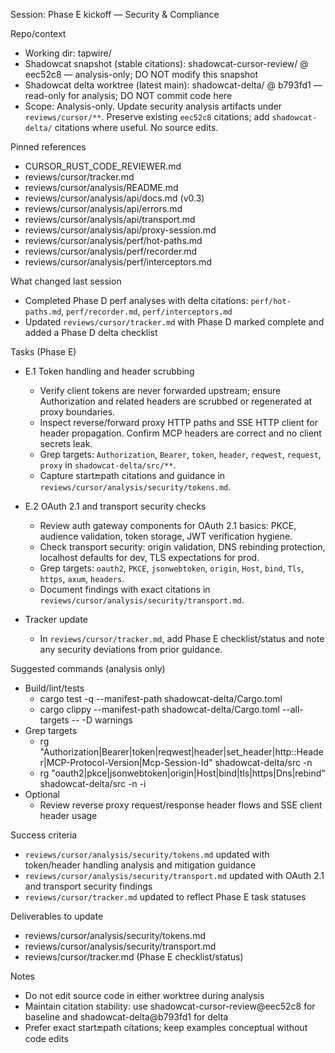 Session: Phase E kickoff — Security & Compliance

Repo/context
- Working dir: tapwire/
- Shadowcat snapshot (stable citations): shadowcat-cursor-review/ @ eec52c8 — analysis-only; DO NOT modify this snapshot
- Shadowcat delta worktree (latest main): shadowcat-delta/ @ b793fd1 — read-only for analysis; DO NOT commit code here
- Scope: Analysis-only. Update security analysis artifacts under `reviews/cursor/**`. Preserve existing `eec52c8` citations; add `shadowcat-delta/` citations where useful. No source edits.

Pinned references
- CURSOR_RUST_CODE_REVIEWER.md
- reviews/cursor/tracker.md
- reviews/cursor/analysis/README.md
- reviews/cursor/analysis/api/docs.md (v0.3)
- reviews/cursor/analysis/api/errors.md
- reviews/cursor/analysis/api/transport.md
- reviews/cursor/analysis/api/proxy-session.md
- reviews/cursor/analysis/perf/hot-paths.md
- reviews/cursor/analysis/perf/recorder.md
- reviews/cursor/analysis/perf/interceptors.md

What changed last session
- Completed Phase D perf analyses with delta citations: `perf/hot-paths.md`, `perf/recorder.md`, `perf/interceptors.md`
- Updated `reviews/cursor/tracker.md` with Phase D marked complete and added a Phase D delta checklist

Tasks (Phase E)
- E.1 Token handling and header scrubbing
  - Verify client tokens are never forwarded upstream; ensure Authorization and related headers are scrubbed or regenerated at proxy boundaries.
  - Inspect reverse/forward proxy HTTP paths and SSE HTTP client for header propagation. Confirm MCP headers are correct and no client secrets leak.
  - Grep targets: `Authorization`, `Bearer`, `token`, `header`, `reqwest`, `request`, `proxy` in `shadowcat-delta/src/**`.
  - Capture start:end:path citations and guidance in `reviews/cursor/analysis/security/tokens.md`.

- E.2 OAuth 2.1 and transport security checks
  - Review auth gateway components for OAuth 2.1 basics: PKCE, audience validation, token storage, JWT verification hygiene.
  - Check transport security: origin validation, DNS rebinding protection, localhost defaults for dev, TLS expectations for prod.
  - Grep targets: `oauth2`, `PKCE`, `jsonwebtoken`, `origin`, `Host`, `bind`, `Tls`, `https`, `axum`, `headers`.
  - Document findings with exact citations in `reviews/cursor/analysis/security/transport.md`.

- Tracker update
  - In `reviews/cursor/tracker.md`, add Phase E checklist/status and note any security deviations from prior guidance.

Suggested commands (analysis only)
- Build/lint/tests
  - cargo test -q --manifest-path shadowcat-delta/Cargo.toml
  - cargo clippy --manifest-path shadowcat-delta/Cargo.toml --all-targets -- -D warnings
- Grep targets
  - rg "Authorization|Bearer|token|reqwest|header|set_header|http::Header|MCP-Protocol-Version|Mcp-Session-Id" shadowcat-delta/src -n
  - rg "oauth2|pkce|jsonwebtoken|origin|Host|bind|tls|https|Dns|rebind" shadowcat-delta/src -n -i
- Optional
  - Review reverse proxy request/response header flows and SSE client header usage

Success criteria
- `reviews/cursor/analysis/security/tokens.md` updated with token/header handling analysis and mitigation guidance
- `reviews/cursor/analysis/security/transport.md` updated with OAuth 2.1 and transport security findings
- `reviews/cursor/tracker.md` updated to reflect Phase E task statuses

Deliverables to update
- reviews/cursor/analysis/security/tokens.md
- reviews/cursor/analysis/security/transport.md
- reviews/cursor/tracker.md (Phase E checklist/status)

Notes
- Do not edit source code in either worktree during analysis
- Maintain citation stability: use shadowcat-cursor-review@eec52c8 for baseline and shadowcat-delta@b793fd1 for delta
- Prefer exact start:end:path citations; keep examples conceptual without code edits